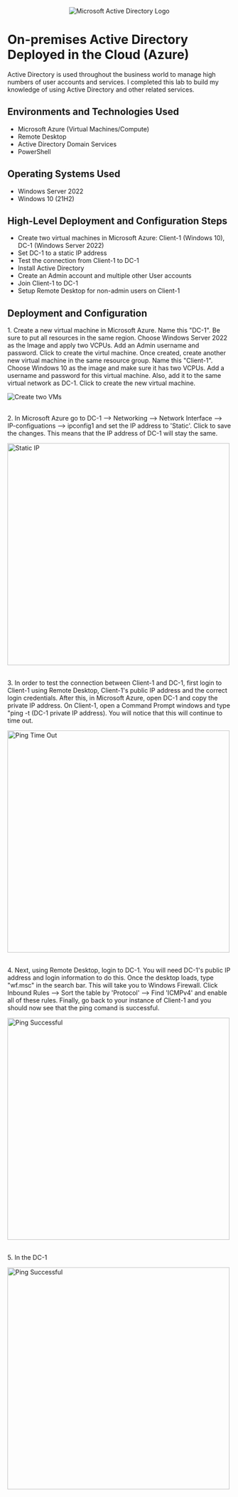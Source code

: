 <p align="center">
<img src="https://i.imgur.com/pU5A58S.png" alt="Microsoft Active Directory Logo"/>
</p>

<h1>On-premises Active Directory Deployed in the Cloud (Azure)</h1>
Active Directory is used throughout the business world to manage high numbers of user accounts and services. I completed this lab to build my knowledge of using Active Directory and other related services.<br />

<h2>Environments and Technologies Used</h2>

- Microsoft Azure (Virtual Machines/Compute)
- Remote Desktop
- Active Directory Domain Services
- PowerShell

<h2>Operating Systems Used </h2>

- Windows Server 2022
- Windows 10 (21H2)

<h2>High-Level Deployment and Configuration Steps</h2>

- Create two virtual machines in Microsoft Azure: Client-1 (Windows 10), DC-1 (Windows Server 2022)
- Set DC-1 to a static IP address
- Test the connection from Client-1 to DC-1
- Install Active Directory
- Create an Admin account and multiple other User accounts
- Join Client-1 to DC-1
- Setup Remote Desktop for non-admin users on Client-1

<h2>Deployment and Configuration</h2>
<p>1. Create a new virtual machine in Microsoft Azure. Name this "DC-1". Be sure to put all resources in the same region. Choose Windows Server 2022 as the Image and apply two VCPUs. Add an Admin username and password. Click to create the virtul machine. Once created, create another new virtual machine in the same resource group. Name this "Client-1". Choose Windows 10 as the image and make sure it has two VCPUs. Add a username and password for this virtual machine. Also, add it to the same virtual network as DC-1. Click to create the new virtual machine. <br /></p>
<img src="https://github.com/GaryKirk/configure-ad/assets/137613637/d8f57357-0f53-4d4d-8b78-ee93e25741ed" alt="Create two VMs"/><br /><br />

<p>2. In Microsoft Azure go to DC-1 --> Networking --> Network Interface --> IP-configuations --> ipconfig1 and set the IP address to 'Static'. Click to save the changes. This means that the IP address of DC-1 will stay the same. <br /></p>
<img src="https://github.com/GaryKirk/configure-ad/assets/137613637/a0b69eb4-04ae-436a-adcc-da063205d7e4" alt="Static IP" width="500" length="500"/><br /><br />

<p>3. In order to test the connection between Client-1 and DC-1, first login to Client-1 using Remote Desktop, Client-1's public IP address and the correct login credentials. After this, in Microsoft Azure, open DC-1 and copy the private IP address. On Client-1, open a Command Prompt windows and type "ping -t (DC-1 private IP address). You will notice that this will continue to time out.<br /></p>
<img src="https://github.com/GaryKirk/configure-ad/assets/137613637/0792bcb0-e087-471b-a1dd-e5375e593569" alt="Ping Time Out" width="500" length="500"/><br /><br />

<p>4. Next, using Remote Desktop, login to DC-1. You will need DC-1's public IP address and login information to do this. Once the desktop loads, type "wf.msc" in the search bar. This will take you to Windows Firewall. Click Inbound Rules --> Sort the table by 'Protocol' --> Find 'ICMPv4' and enable all of these rules. Finally, go back to your instance of Client-1 and you should now see that the ping comand is successful.<br /></p>
<img src="https://github.com/GaryKirk/configure-ad/assets/137613637/7a1ecef7-5005-408c-98f2-dd5a39bef5f7" alt="Ping Successful" width="500" length="500"/><br /><br />

<p>5. In the DC-1<br /></p>
<img src="https://github.com/GaryKirk/configure-ad/assets/137613637/7a1ecef7-5005-408c-98f2-dd5a39bef5f7" alt="Ping Successful" width="500" length="500"/><br /><br />

